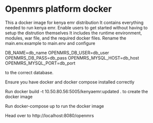 # Openmrs platform docker
This a docker image for kenya emr distribution
It contains everything needed to run kenya emr. Enable users to get started without having to setup the distrution themselves
It includes the runtime environment, modules, war file, and the required docker files.
Rename the main.env.example to main.env and configure

DB_NAME=db_name
OPENMRS_DB_USER=db_user
OPENMRS_DB_PASS=db_pass
OPENMRS_MYSQL_HOST=db_host
OPENMRS_MYSQL_PORT=db_port

to the correct database.

Ensure you have docker and docker compose installed correctly

Run  docker build -t 10.50.80.56:5005/kenyaemr:updated . to create the docker image

Run docker-compose up  to run the docker image

Head over to http://localhost:8080/openmrs  
